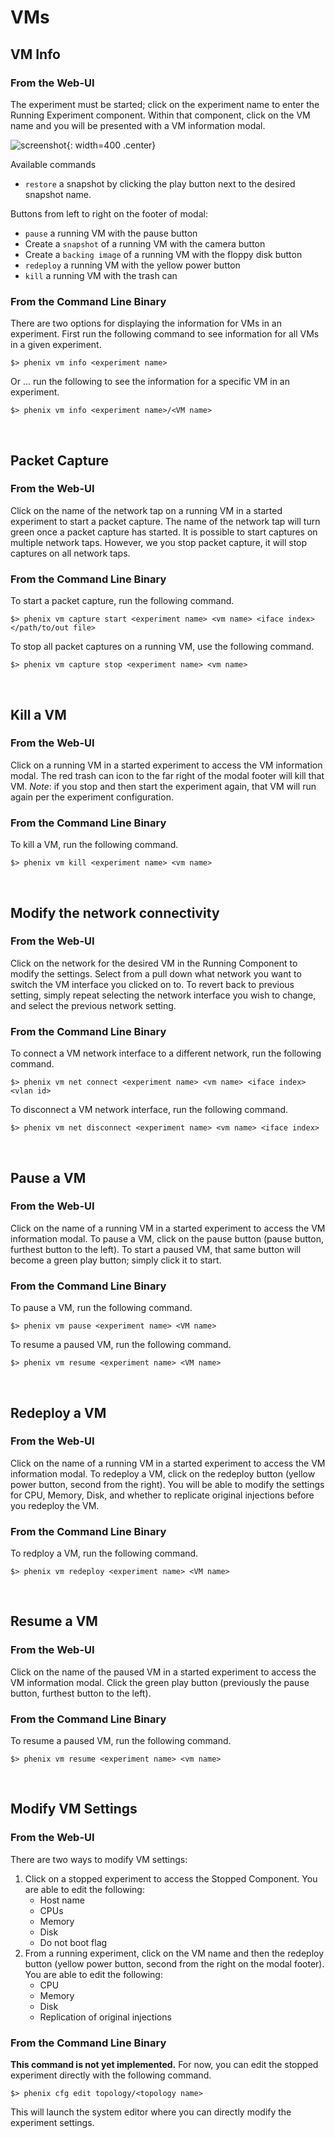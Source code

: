 # VMs

## VM Info

### From the Web-UI

The experiment must be started; click on the experiment name to enter the
Running Experiment component. Within that component, click on the VM name and
you will be presented with a VM information modal.

![screenshot](images/vm_diag.png){: width=400 .center}
<br>

Available commands

* `restore` a snapshot by clicking the play button next to the desired snapshot name.

Buttons from left to right on the footer of modal:
* `pause` a running VM with the pause button
* Create a `snapshot` of a running VM with the camera button
* Create a `backing image` of a running VM with the floppy disk button
* `redeploy` a running VM with the yellow power button
* `kill` a running VM with the trash can 

### From the Command Line Binary

There are two options for displaying the information for VMs in an experiment. First run the following command to see information for all VMs in a given experiment.

```
$> phenix vm info <experiment name>
```
Or ... run the following to see the information for a specific VM in an experiment.
```
$> phenix vm info <experiment name>/<VM name>
```
<br>

## Packet Capture

### From the Web-UI

Click on the name of the network tap on a running VM in a started experiment to start a packet capture. The name of the network tap will turn green once a packet capture has started. It is possible to start captures on multiple network taps. However, we you stop packet capture, it will stop captures on all network taps.

### From the Command Line Binary

To start a packet capture, run the following command.

```
$> phenix vm capture start <experiment name> <vm name> <iface index> </path/to/out file>
```

To stop all packet captures on a running VM, use the following command.

```
$> phenix vm capture stop <experiment name> <vm name>
```
<br>

## Kill a VM

### From the Web-UI

Click on a running VM in a started experiment to access the VM information modal. The red trash can icon to the far right of the modal footer will kill that VM. _Note_: if you stop and then start the experiment again, that VM will run again per the experiment configuration.

### From the Command Line Binary

To kill a VM, run the following command.

```
$> phenix vm kill <experiment name> <vm name>
```
<br>

## Modify the network connectivity

### From the Web-UI

Click on the network for the desired VM in the Running Component to modify the settings. Select from a pull down what network you want to switch the VM interface you clicked on to. To revert back to previous setting, simply repeat selecting the network interface you wish to change, and select the previous network setting.

### From the Command Line Binary

To connect a VM network interface to a different network, run the following command.

```
$> phenix vm net connect <experiment name> <vm name> <iface index> <vlan id>
```

To disconnect a VM network interface, run the following command.

```
$> phenix vm net disconnect <experiment name> <vm name> <iface index>
```
<br>

## Pause a VM

### From the Web-UI

Click on the name of a running VM in a started experiment to access the VM information modal. To pause a VM, click on the pause button (pause button, furthest button to the left). To start a paused VM, that same button will become a green play button; simply click it to start.

### From the Command Line Binary

To pause a VM, run the following command.

```
$> phenix vm pause <experiment name> <VM name>
```
To resume a paused VM, run the following command.
```
$> phenix vm resume <experiment name> <VM name>
```
<br>

## Redeploy a VM

### From the Web-UI

Click on the name of a running VM in a started experiment to access the VM information modal. To redeploy a VM, click on the redeploy button (yellow power button, second from the right). You will be able to modify the settings for CPU, Memory, Disk, and whether to replicate original injections before you redeploy the VM.

### From the Command Line Binary

To redploy a VM, run the following command.

```
$> phenix vm redeploy <experiment name> <VM name>
```
<br>

## Resume a VM

### From the Web-UI

Click on the name of the paused VM in a started experiment to access the VM information modal. Click the green play button (previously the pause button, furthest button to the left).

### From the Command Line Binary

To resume a paused VM, run the following command.

```
$> phenix vm resume <experiment name> <vm name>
```
<br>

## Modify VM Settings

### From the Web-UI

There are two ways to modify VM settings:
1. Click on a stopped experiment to access the Stopped Component. You are able to edit the following:
    * Host name
    * CPUs
    * Memory
    * Disk
    * Do not boot flag
2. From a running experiment, click on the VM name and then the redeploy button (yellow power button, second from the right on the modal footer). You are able to edit the following:
    * CPU
    * Memory
    * Disk
    * Replication of original injections

### From the Command Line Binary

**This command is not yet implemented.** For now, you can edit the stopped experiment directly with the following command.

```
$> phenix cfg edit topology/<topology name>
```

This will launch the system editor where you can directly modify the experiment settings.
